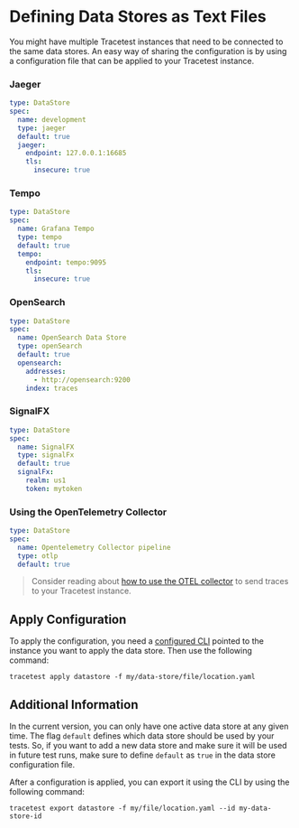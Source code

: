 # Defining Data Stores as Text Files

You might have multiple Tracetest instances that need to be connected to the same data stores. An easy way of sharing the configuration is by using a configuration file that can be applied to your Tracetest instance.

### Jaeger

```yaml
type: DataStore
spec:
  name: development
  type: jaeger
  default: true
  jaeger:
    endpoint: 127.0.0.1:16685
    tls:
      insecure: true
```

### Tempo

```yaml
type: DataStore
spec:
  name: Grafana Tempo
  type: tempo
  default: true
  tempo:
    endpoint: tempo:9095
    tls:
      insecure: true
```

### OpenSearch

```yaml
type: DataStore
spec:
  name: OpenSearch Data Store
  type: openSearch
  default: true
  opensearch:
    addresses:
      - http://opensearch:9200
    index: traces
```

### SignalFX

```yaml
type: DataStore
spec:
  name: SignalFX
  type: signalFx
  default: true
  signalFx:
    realm: us1
    token: mytoken
```

### Using the OpenTelemetry Collector

```yaml
type: DataStore
spec:
  name: Opentelemetry Collector pipeline
  type: otlp
  default: true
```

> Consider reading about [how to use the OTEL collector](../configuration/connecting-to-data-stores/opentelemetry-collector.md) to send traces to your Tracetest instance.

## Apply Configuration

To apply the configuration, you need a [configured CLI](./configuring-your-cli.md) pointed to the instance you want to apply the data store. Then use the following command:

```
tracetest apply datastore -f my/data-store/file/location.yaml
```

## Additional Information

In the current version, you can only have one active data store at any given time. The flag `default` defines which data store should be used by your tests. So, if you want to add a new data store and make sure it will be used in future test runs, make sure to define `default` as `true` in the data store configuration file.

After a configuration is applied, you can export it using the CLI by using the following command:

```
tracetest export datastore -f my/file/location.yaml --id my-data-store-id
```
